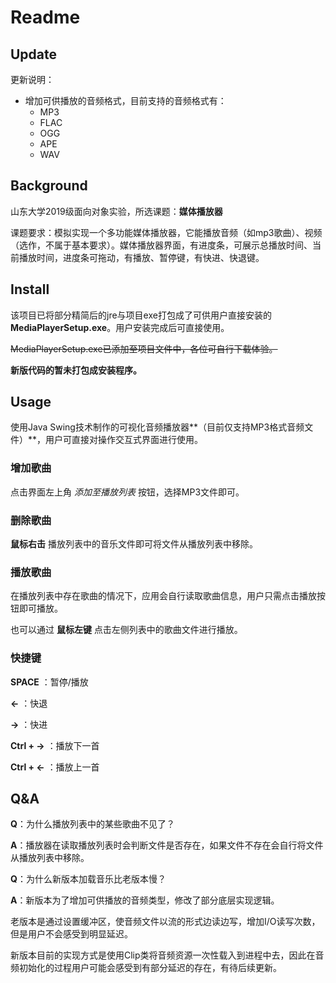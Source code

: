 # Readme

## Update

更新说明：

* 增加可供播放的音频格式，目前支持的音频格式有：
  * MP3
  * FLAC
  * OGG
  * APE
  * WAV

## Background

山东大学2019级面向对象实验，所选课题：**媒体播放器**

课题要求：模拟实现一个多功能媒体播放器，它能播放音频（如mp3歌曲）、视频（选作，不属于基本要求）。媒体播放器界面，有进度条，可展示总播放时间、当前播放时间，进度条可拖动，有播放、暂停键，有快进、快退键。

## Install

该项目已将部分精简后的jre与项目exe打包成了可供用户直接安装的**MediaPlayerSetup.exe**。用户安装完成后可直接使用。

~~MediaPlayerSetup.exe已添加至项目文件中，各位可自行下载体验。~~

**新版代码的暂未打包成安装程序。**

## Usage

使用Java Swing技术制作的可视化音频播放器**（目前仅支持MP3格式音频文件）**，用户可直接对操作交互式界面进行使用。

### 增加歌曲

点击界面左上角  *添加至播放列表*  按钮，选择MP3文件即可。

### 删除歌曲

**鼠标右击** 播放列表中的音乐文件即可将文件从播放列表中移除。

### 播放歌曲

在播放列表中存在歌曲的情况下，应用会自行读取歌曲信息，用户只需点击播放按钮即可播放。

也可以通过 **鼠标左键** 点击左侧列表中的歌曲文件进行播放。

### 快捷键

**SPACE** ：暂停/播放

**←** ：快退

**→** ：快进

**Ctrl + →** ：播放下一首

**Ctrl + ←** ：播放上一首

## Q&A

**Q**：为什么播放列表中的某些歌曲不见了？

**A**：播放器在读取播放列表时会判断文件是否存在，如果文件不存在会自行将文件从播放列表中移除。



**Q**：为什么新版本加载音乐比老版本慢？

**A**：新版本为了增加可供播放的音频类型，修改了部分底层实现逻辑。

老版本是通过设置缓冲区，使音频文件以流的形式边读边写，增加I/O读写次数，但是用户不会感受到明显延迟。

新版本目前的实现方式是使用Clip类将音频资源一次性载入到进程中去，因此在音频初始化的过程用户可能会感受到有部分延迟的存在，有待后续更新。